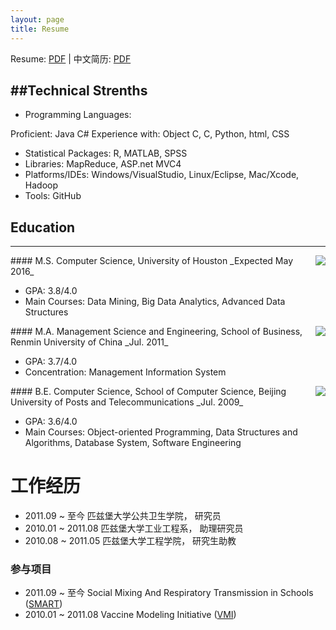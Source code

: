 ```yaml
---
layout: page
title: Resume
---
```


Resume: [PDF](http://www.yiwenshi.com/files/YiwenShi_CV.pdf) | 中文简历: [PDF](http://www.yiwenshi.com/files/YiwenShi_CV_cn.pdf)

##Technical Strenths
---
- Programming Languages: 

Proficient: Java C#
Experience with: Object C, C, Python, html, CSS 

- Statistical Packages: R, MATLAB, SPSS
- Libraries: MapReduce, ASP.net MVC4 
- Platforms/IDEs: Windows/VisualStudio, Linux/Eclipse, Mac/Xcode, Hadoop 
- Tools: GitHub



## Education
---
<img align="right" src="http://yiwenshi.com/image/UH.jpg">
#### M.S. Computer Science, University of Houston	
_Expected May 2016_

- GPA: 3.8/4.0
- Main Courses: Data Mining, Big Data Analytics, Advanced Data Structures

<img align="right" src="http://yiwenshi.com/image/RUC.jpg">
#### M.A. Management Science and Engineering, School of Business, Renmin University of China
_Jul. 2011_

- GPA: 3.7/4.0
- Concentration: Management Information System

<img align="right" src="http://yiwenshi.com/image/BUPT.jpg">
#### B.E. Computer Science, School of Computer Science, Beijing University of Posts and Telecommunications
_Jul. 2009_

- GPA: 3.6/4.0
- Main Courses: Object-oriented Programming, Data Structures and Algorithms, Database System, Software Engineering


# 工作经历

- 2011.09 ~ 至今     匹兹堡大学公共卫生学院，  研究员
- 2010.01 ~ 2011.08  匹兹堡大学工业工程系，    助理研究员
- 2010.08 ~ 2011.05  匹兹堡大学工程学院，      研究生助教

### 参与项目

- 2011.09 ~ 至今     Social Mixing And Respiratory Transmission in Schools ([SMART](http://www.smart.pitt.edu/))
- 2010.01 ~ 2011.08  Vaccine Modeling Initiative ([VMI](https://vaccinemodeling.org/))

